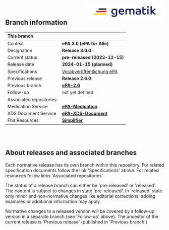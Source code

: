 <img align="right" width="250" height="47" src="images/Gematik_Logo_Flag_With_Background.png"/> <br/>    

## Branch information

|This branch||
|:----|----|
| Context| __ePA 3.0 (ePA für Alle)__|
| Designation  | __Release 3.0.0__  |
| Current status | __pre-released (2023-12-15)__      |
| Release date   | __2024-01-15 (planned)__    |
| Specifications| [Vorabveröffentlichung ePA](https://fachportal.gematik.de/schnelleinstieg/downloadcenter/vorabveroeffentlichungen#c8090)|
| Previous release| __Release 2.6.0__|
| Previous branch | [**ePA-2.6**](https://github.com/gematik/api-ePA/tree/ePA-2.6)|
| Follow-up | not yet defined |
| Associated repositories:||
| Medication Service | [**ePA-Medication**](https://github.com/gematik/epa-medication/tree/ePA-3.0) |
| XDS Document Service | [**ePA-XDS-Document**](https://github.com/gematik/epa-xds-document/tree/ePA-3.0) |
| Fhir Resources | [**Simplifier**](https://simplifier.net/epa) |

</br>
</br>

## About releases and associated branches
Each normative release has its own branch within this repository.
For related specification documents follow the link 'Specifications' above. For related resources follow links 'Associated repositories'

The status of a release branch can either be 'pre-released' or 'released'. The content is subject to changes in state 'pre-released'. In 'released' state only minor and non-normative changes like editorial corrections, adding examples or additional information may apply.

Normative changes to a released version will be covered by a follow-up version in a separate branch (see 'Follow-up' above). The ancestor of the current release is 'Previous release' (published in 'Previous branch')

